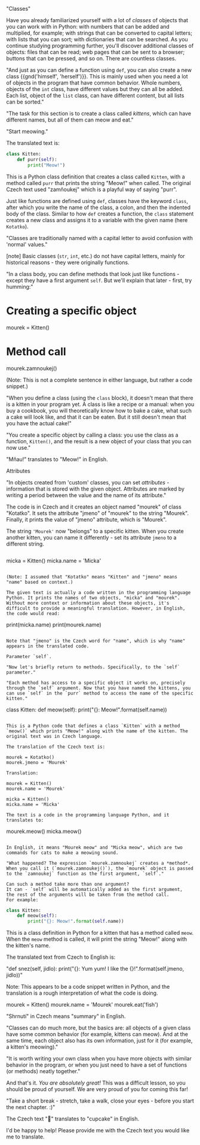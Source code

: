 "Classes"

Have you already familiarized yourself with a lot of *classes* of objects that you can work with in Python: with numbers that can be added and multiplied, for example; with strings that can be converted to capital letters; with lists that you can sort; with dictionaries that can be searched.
As you continue studying programming further, you'll discover additional classes of objects: files that can be read; web pages that can be sent to a browser; buttons that can be pressed, and so on.
There are countless classes.

"And just as you can define a function using `def`, you can also create a new class {{gnd('himself', 'herself')}}. This is mainly used when you need a lot of objects in the program that have common behavior. Whole numbers, objects of the `int` class, have different values ​​but they can all be added. Each list, object of the `list` class, can have different content, but all lists can be sorted."

"The task for this section is to create a class called *kittens*, which can have different names, but all of them can meow and eat."

"Start meowing."

The translated text is: 

```python
class Kitten:
    def purr(self):
        print("Meow!")
``` 

This is a Python class definition that creates a class called `Kitten`, with a method called `purr` that prints the string "Meow!" when called. The original Czech text used "zamňoukej" which is a playful way of saying "purr".

Just like functions are defined using `def`, classes have the keyword `class`, after which you write the name of the class, a colon, and then the indented body of the class. Similar to how `def` creates a function, the `class` statement creates a new class and assigns it to a variable with the given name (here `Kotatko`).

"Classes are traditionally named with a capital letter to avoid confusion with 'normal' values."

[note]
Basic classes (`str`, `int`, etc.) do not have capital letters, mainly for historical reasons - they were originally functions.

"In a class body, you can define methods that look just like functions - except they have a first argument `self`. But we'll explain that later - first, try humming:"

# Creating a specific object
mourek = Kitten()

# Method call
mourek.zamnoukej() 

(Note: This is not a complete sentence in either language, but rather a code snippet.)

"When you define a class (using the `class` block), it doesn't mean that there is a kitten in your program yet. A class is like a recipe or a manual: when you buy a cookbook, you will theoretically know how to bake a cake, what such a cake will look like, and that it can be eaten. But it still doesn't mean that you have the actual cake!"

"You create a specific object by calling a class: you use the class as a function, `Kitten()`, and the result is a new object of your class that you can now use."

"Mňau!" translates to "Meow!" in English.

Attributes

"In objects created from 'custom' classes, you can set *attributes* - information that is stored with the given object. Attributes are marked by writing a period between the value and the name of its attribute."

The code is in Czech and it creates an object named "mourek" of class "Kotatko". It sets the attribute "jmeno" of "mourek" to the string "Mourek". Finally, it prints the value of "jmeno" attribute, which is "Mourek".

The string `'Mourek'` now "belongs" to a specific kitten. When you create another kitten, you can name it differently - set its attribute `jmeno` to a different string.

``` 

```
micka = Kitten()
micka.name = 'Micka'
``` 

(Note: I assumed that "Kotatko" means "Kitten" and "jmeno" means "name" based on context.)

The given text is actually a code written in the programming language Python. It prints the names of two objects, "micka" and "mourek". Without more context or information about these objects, it's difficult to provide a meaningful translation. However, in English, the code would read:

```
print(micka.name)
print(mourek.name)
```

Note that "jmeno" is the Czech word for "name", which is why "name" appears in the translated code.

Parameter `self`.

"Now let's briefly return to methods. Specifically, to the `self` parameter."

"Each method has access to a specific object it works on, precisely through the `self` argument. Now that you have named the kittens, you can use `self` in the `purr` method to access the name of the specific kitten."

```
class Kitten:
    def meow(self):
        print("{}: Meow!".format(self.name))
``` 

This is a Python code that defines a class `Kitten` with a method `meow()` which prints "Meow!" along with the name of the kitten. The original text was in Czech language.

The translation of the Czech text is: 

mourek = Kotatko()
mourek.jmeno = 'Mourek'

Translation: 

mourek = Kitten()
mourek.name = 'Mourek'

micka = Kitten()
micka.name = 'Micka'

The text is a code in the programming language Python, and it translates to:

```
mourek.meow()
micka.meow()
```

In English, it means "Mourek meow" and "Micka meow", which are two commands for cats to make a meowing sound.

"What happened? The expression `mourek.zamnoukej` creates a *method*. When you call it (`mourek.zamnoukej()`), the `mourek` object is passed to the `zamnoukej` function as the first argument, `self`."

Can such a method take more than one argument?
It can - `self` will be automatically added as the first argument,
the rest of the arguments will be taken from the method call.
For example:

``` 

```python
class Kitten:
    def meow(self):
        print("{}: Meow!".format(self.name))
``` 

This is a class definition in Python for a kitten that has a method called `meow`. When the `meow` method is called, it will print the string "Meow!" along with the kitten's name.

The translated text from Czech to English is: 

"def snez(self, jidlo):
        print("{}: Yum yum! I like the {}!".format(self.jmeno, jidlo))" 

Note: This appears to be a code snippet written in Python, and the translation is a rough interpretation of what the code is doing.

mourek = Kitten()
mourek.name = 'Mourek'
mourek.eat('fish')

"Shrnutí" in Czech means "summary" in English.

"Classes can do much more, but the basics are: all objects of a given class have some common behavior (for example, kittens can meow). And at the same time, each object also has its own information, just for it (for example, a kitten's meowing)."

"It is worth writing your own class when you have more objects with similar behavior in the program, or when you just need to have a set of functions (or methods) neatly together."

And that's it.
*You are absolutely great!* 
This was a difficult lesson, so you should be proud of yourself.
We are very proud of you for coming this far!

"Take a short break - stretch, take a walk, close your eyes - before you start the next chapter. :)"

The Czech text "🧁" translates to "cupcake" in English.

I'd be happy to help! Please provide me with the Czech text you would like me to translate.